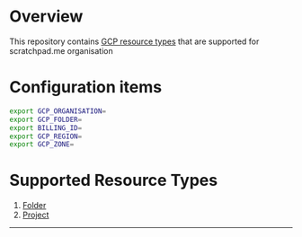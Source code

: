 # Overview
This repository contains [GCP resource types][1] that are supported for scratchpad.me organisation

# Configuration items
```bash
export GCP_ORGANISATION=
export GCP_FOLDER=
export BILLING_ID=
export GCP_REGION=
export GCP_ZONE=
```
# Supported Resource Types
1. [Folder][2]
2. [Project][3]




-----
[1]: https://cloud.google.com/config-connector/docs/reference/overview
[2]: ./folder/README.md
[3]: ./project/README.md